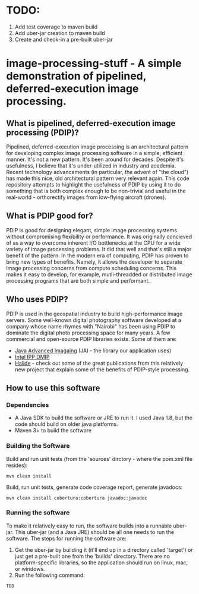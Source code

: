 # TODO:
1. Add test coverage to maven build
1. Add uber-jar creation to maven build
1. Create and check-in a pre-built uber-jar

# image-processing-stuff - A simple demonstration of pipelined, deferred-execution image processing.

## What is pipelined, deferred-execution image processing (PDIP)?
Pipelined, deferred-execution image processing is an architectural pattern for developing complex image processing software in a simple, efficient manner.  It's not a new pattern.  It's been around for decades.  Despite it's usefulness, I believe that it's under-utilized in industry and academia.  Recent technology advancements (in particular, the advent of "the cloud") has made this nice, old architectural pattern very relevant again.  This code repository attempts to highlight the usefulness of PDIP by using it to do something that is both complex enough to be non-trivial and useful in the real-world - orthorectify images from low-flying aircraft (drones).

## What is PDIP good for?
PDIP is good for designing elegant, simple image processing systems without compromising flexibility or performance.  It was originally concieved of as a way to overcome inherent I/O bottlenecks at the CPU for a wide variety of image processing problems.  It did that well and that's still a major benefit of the pattern.  In the modern era of computing, PDIP has proven to bring new types of benefits.  Namely, it allows the developer to separate image processing concerns from compute scheduling concerns.  This makes it easy to develop, for example, mutli-threadded or distributed image processing programs that are both simple and performant.

## Who uses PDIP?
PDIP is used in the geospatial industry to build high-performance image servers.  Some well-known digital photography software developed at a company whose name rhymes with "Nairobi" has been using PDIP to dominate the digital photo processing space for many years.  A few commercial and open-source PDIP libraries exists.  Some of them are:
  * [Java Advanced Imagaing](http://www.oracle.com/technetwork/articles/javaee/jai-142803.html) (JAI - the library our application uses)
  * [Intel IPP DMIP](https://software.intel.com/en-us/forums/intel-integrated-performance-primitives/topic/294955) 
  * [Halide](http://halide-lang.org/) - check out some of the great publications from this relatively new project that explain some of the benefits of PDIP-style processing.

## How to use this software

### Dependencies
  * A Java SDK to build the software or JRE to run it.  I used Java 1.8, but the code should build on older java platforms.
  * Maven 3+ to build the software

### Building the Software
Build and run unit tests (from the 'sources' dirctory - where the pom.xml file resides):
```
mvn clean install
```
Build, run unit tests, generate code coverage report, generate javadocs:
```
mvn clean install cobertura:cobertura javadoc:javadoc
```

### Running the software
To make it relatively easy to run, the software builds into a runnable uber-jar.  This uber-jar (and a Java JRE) should be all one needs to run the software.  The steps for running the software are:
  1. Get the uber-jar by building it (it'll end up in a directory called 'target') or just get a pre-built one from the 'builds' directory.  There are no platform-specific libraries, so the application should run on linux, mac, or windows.
  2. Run the following command:
```
TBD
```
